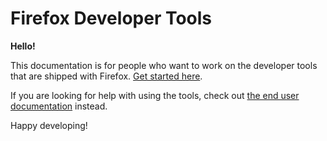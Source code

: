 # Firefox Developer Tools

**Hello!**

This documentation is for people who want to work on the developer tools that are shipped with Firefox. [Get started here](./getting-started/).

If you are looking for help with using the tools, check out [the end user documentation](https://developer.mozilla.org/en-US/docs/Tools) instead.

Happy developing!